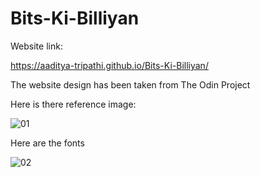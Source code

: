 # Bits-Ki-Billiyan
Website link:

https://aaditya-tripathi.github.io/Bits-Ki-Billiyan/

The website design has been taken from The Odin Project

Here is there reference image:

![01](https://github.com/user-attachments/assets/a208f273-666f-4a12-8b4c-2193edb485dc)


Here are the fonts 

![02](https://github.com/user-attachments/assets/293da36b-f7fe-4e45-99ef-176fd6b33bb0)
